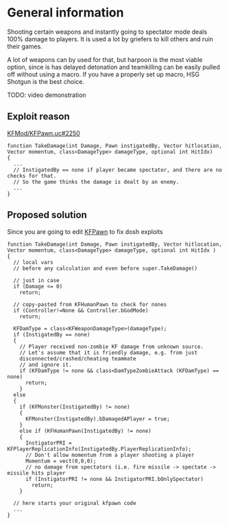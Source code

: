 # General information

Shooting certain weapons and instantly going to spectator mode deals 100% damage to players. It is used a lot by griefers to kill others and ruin their games.

A lot of weapons can by used for that, but harpoon is the most viable option, since is has delayed detonation and teamkilling can be easily pulled off without using a macro. If you have a properly set up macro, HSG Shotgun is the best choice.

TODO: video demonstration

## Exploit reason

[KFMod/KFPawn.uc#2250](https://github.com/InsultingPros/KillingFloor/blob/6412f4322d353c05604db3851bdc4ca1d2f2ba32/KFMod/Classes/KFPawn.uc#L2250)

```clike
function TakeDamage(int Damage, Pawn instigatedBy, Vector hitlocation, Vector momentum, class<DamageType> damageType, optional int HitIdx)
{
  ...
  // InstigatedBy == none if player became spectator, and there are no checks for that.
  // So the game thinks the damage is dealt by an enemy.
  ...
}
```

## Proposed solution

Since you are going to edit [KFPawn](https://github.com/InsultingPros/KillingFloor/blob/main/KFMod/Classes/KFPawn.uc) to fix dosh exploits

```clike
function TakeDamage(int Damage, Pawn instigatedBy, Vector hitlocation, Vector momentum, class<DamageType> damageType, optional int HitIdx )
{
  // local vars
  // before any calculation and even before super.TakeDamage()

  // just in case
  if (Damage <= 0)
    return;

  // copy-pasted from KFHumanPawn to check for nones
  if (Controller!=None && Controller.bGodMode)
    return;

  KFDamType = class<KFWeaponDamageType>(damageType);
  if (InstigatedBy == none)
  {
    // Player received non-zombie KF damage from unknown source.
    // Let's assume that it is friendly damage, e.g. from just
    disconnected/crashed/cheating teammate
    // and ignore it.
    if (KFDamType != none && class<DamTypeZombieAttack (KFDamType) == none)
      return;
    }
  else
  {
    if (KFMonster(InstigatedBy) != none)
    {
      KFMonster(InstigatedBy).bDamagedAPlayer = true;
    }
    else if (KFHumanPawn(InstigatedBy) != none)
    {
      InstigatorPRI = KFPlayerReplicationInfo(InstigatedBy.PlayerReplicationInfo);
      // Don't allow momentum from a player shooting a player
      Momentum = vect(0,0,0);
      // no damage from spectators (i.e. fire missile -> spectate -> missile hits player
      if (InstigatorPRI != none && InstigatorPRI.bOnlySpectator)
        return;
    }

  // here starts your original kfpawn code
  ...
}
```
